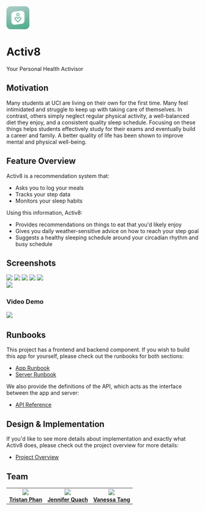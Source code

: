 <img src="app/assets/icon_rounded.png" width="60px" />

# Activ8

Your Personal Health Activisor

## Motivation

Many students at UCI are living on their own for the first time. Many feel intimidated and struggle to keep up with taking care of themselves. In contrast, others simply neglect regular physical activity, a well-balanced diet they enjoy, and a consistent quality sleep schedule. Focusing on these things helps students effectively study for their exams and eventually build a career and family. A better quality of life has been shown to improve mental and physical well-being.

## Feature Overview

Activ8 is a recommendation system that:

- Asks you to log your meals
- Tracks your step data
- Monitors your sleep habits

Using this information, Activ8:

- Provides recommendations on things to eat that you'd likely enjoy
- Gives you daily weather-sensitive advice on how to reach your step goal
- Suggests a healthy sleeping schedule around your circadian rhythm and busy schedule

## Screenshots

<img width="120" src="https://github.com/activ8-health/app/assets/10486660/c7bb99dc-4a97-4893-ba7c-127c99c5a18d" />

<img width="120" src="https://github.com/activ8-health/app/assets/10486660/4fd877ba-9dbb-470b-a420-cde13aac5bb1" />

<img width="120" src="https://github.com/activ8-health/app/assets/10486660/29dadee7-69e8-47a0-ac26-c3e89071df38" />

<img width="120" src="https://github.com/activ8-health/app/assets/10486660/df3917c8-15e8-48a5-a89a-da09a928ba9e" />

<img width="120" src="https://github.com/activ8-health/app/assets/10486660/6c7bd724-1a50-4a65-a188-1f993926cc81" />

<br/>

<img width="240" src="https://github.com/activ8-health/app/assets/10486660/d0633fa8-3ffb-48cd-a830-d860dad01a7c" />

### Video Demo

<a href="https://github.com/activ8-health/app/assets/10486660/26636f32-de25-46c5-8f2b-a29c5b324db9" target="_blank" rel="noreferrer noopener">
  <img width="360" src="https://github.com/activ8-health/app/assets/10486660/d7367ebf-0ea3-4dc6-8258-4d41029f5a6a" />
</a>

## Runbooks

This project has a frontend and backend component. If you wish to build this app for yourself, please check out the runbooks for both sections:

- [App Runbook](app/README.md)
- [Server Runbook](server/README.md)

We also provide the definitions of the API, which acts as the interface between the app and server:

- [API Reference](API.md)

## Design & Implementation

If you'd like to see more details about implementation and exactly what Activ8 does, please check out the project overview for more details:

- [Project Overview](PROJECT.md)

## Team

<table>
<tbody>
    <tr>
        <td align="center" valign="top">
            <a href="https://github.com/tristanphan">
            <img src="https://avatars.githubusercontent.com/u/10486660" width="100px;"/>
            <br />
            <b>Tristan Phan</b>
        </td>
        <td align="center" valign="top">
            <a href="https://github.com/jenniq1461">
            <img src="https://avatars.githubusercontent.com/u/147354257" width="100px;"/>
            <br />
            <b>Jennifer Quach</b>
        </td>
        <td align="center" valign="top">
            <a href="https://github.com/v74c63t">
            <img src="https://avatars.githubusercontent.com/u/78942001" width="100px;"/>
            <br />
            <b>Vanessa Tang</b>
        </td>
    </tr>
</tbody>
</table>

